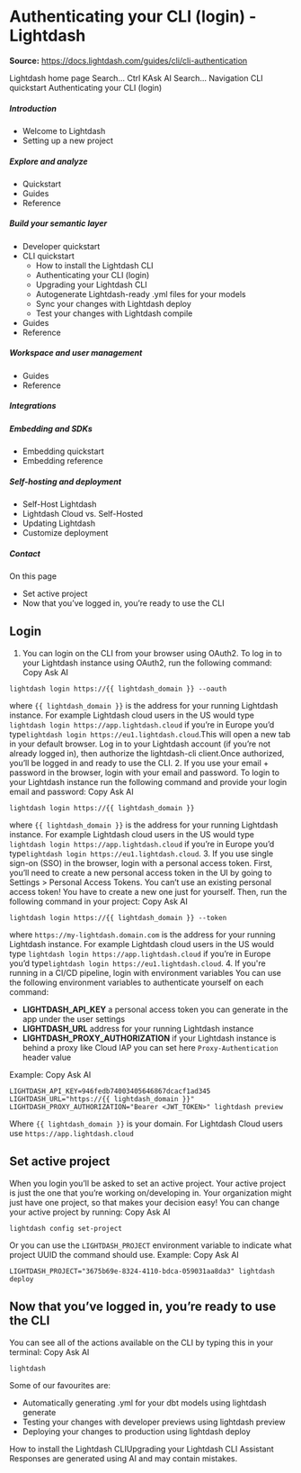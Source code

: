 # Authenticating your CLI (login) - Lightdash

**Source:** https://docs.lightdash.com/guides/cli/cli-authentication

Lightdash home page
Search...
Ctrl KAsk AI
Search...
Navigation
CLI quickstart
Authenticating your CLI (login)
##### Introduction
  * Welcome to Lightdash
  * Setting up a new project


##### Explore and analyze
  * Quickstart
  * Guides
  * Reference


##### Build your semantic layer
  * Developer quickstart
  * CLI quickstart
    * How to install the Lightdash CLI
    * Authenticating your CLI (login)
    * Upgrading your Lightdash CLI
    * Autogenerate Lightdash-ready .yml files for your models
    * Sync your changes with Lightdash deploy
    * Test your changes with Lightdash compile
  * Guides
  * Reference


##### Workspace and user management
  * Guides
  * Reference


##### Integrations


##### Embedding and SDKs
  * Embedding quickstart
  * Embedding reference


##### Self-hosting and deployment
  * Self-Host Lightdash
  * Lightdash Cloud vs. Self-Hosted
  * Updating Lightdash
  * Customize deployment


##### Contact


On this page
  * Set active project
  * Now that you’ve logged in, you’re ready to use the CLI


##  Login
1. You can login on the CLI from your browser using OAuth2.
To log in to your Lightdash instance using OAuth2, run the following command:
Copy
Ask AI
```
lightdash login https://{{ lightdash_domain }} --oauth

```

where `{{ lightdash_domain }}` is the address for your running Lightdash instance. For example Lightdash cloud users in the US would type `lightdash login https://app.lightdash.cloud` if you’re in Europe you’d type`lightdash login https://eu1.lightdash.cloud`.This will open a new tab in your default browser. Log in to your Lightdash account (if you’re not already logged in), then authorize the lightdash-cli client.Once authorized, you’ll be logged in and ready to use the CLI.
2. If you use your email + password in the browser, login with your email and password.
To login to your Lightdash instance run the following command and provide your login email and password:
Copy
Ask AI
```
lightdash login https://{{ lightdash_domain }}

```

where `{{ lightdash_domain }}` is the address for your running Lightdash instance. For example Lightdash cloud users in the US would type `lightdash login https://app.lightdash.cloud` if you’re in Europe you’d type`lightdash login https://eu1.lightdash.cloud`.
3. If you use single sign-on (SSO) in the browser, login with a personal access token.
First, you’ll need to create a new personal access token in the UI by going to Settings > Personal Access Tokens. You can’t use an existing personal access token! You have to create a new one just for yourself. Then, run the following command in your project:
Copy
Ask AI
```
lightdash login https://{{ lightdash_domain }} --token

```

where `https://my-lightdash.domain.com` is the address for your running Lightdash instance. For example Lightdash cloud users in the US would type `lightdash login https://app.lightdash.cloud` if you’re in Europe you’d type`lightdash login https://eu1.lightdash.cloud`.
4. If you're running in a CI/CD pipeline, login with environment variables
You can use the following environment variables to authenticate yourself on each command:
  * **LIGHTDASH_API_KEY** a personal access token you can generate in the app under the user settings
  * **LIGHTDASH_URL** address for your running Lightdash instance
  * **LIGHTDASH_PROXY_AUTHORIZATION** if your Lightdash instance is behind a proxy like Cloud IAP you can set here `Proxy-Authentication` header value

Example:
Copy
Ask AI
```
LIGHTDASH_API_KEY=946fedb74003405646867dcacf1ad345 LIGHTDASH_URL="https://{{ lightdash_domain }}" LIGHTDASH_PROXY_AUTHORIZATION="Bearer <JWT_TOKEN>" lightdash preview

```

Where `{{ lightdash_domain }}` is your domain. For Lightdash Cloud users use `https://app.lightdash.cloud`
##  Set active project
When you login you’ll be asked to set an active project. Your active project is just the one that you’re working on/developing in. Your organization might just have one project, so that makes your decision easy! You can change your active project by running:
Copy
Ask AI
```
lightdash config set-project

```

Or you can use the `LIGHTDASH_PROJECT` environment variable to indicate what project UUID the command should use. Example:
Copy
Ask AI
```
LIGHTDASH_PROJECT="3675b69e-8324-4110-bdca-059031aa8da3" lightdash deploy

```

##  Now that you’ve logged in, you’re ready to use the CLI
You can see all of the actions available on the CLI by typing this in your terminal:
Copy
Ask AI
```
lightdash

```

Some of our favourites are:
  * Automatically generating .yml for your dbt models using lightdash generate
  * Testing your changes with developer previews using lightdash preview
  * Deploying your changes to production using lightdash deploy


How to install the Lightdash CLIUpgrading your Lightdash CLI
Assistant
Responses are generated using AI and may contain mistakes.


